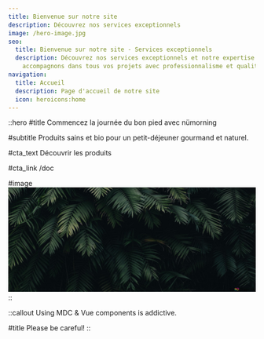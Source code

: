 ```yaml
---
title: Bienvenue sur notre site
description: Découvrez nos services exceptionnels
image: /hero-image.jpg
seo:
  title: Bienvenue sur notre site - Services exceptionnels
  description: Découvrez nos services exceptionnels et notre expertise. Nous vous
    accompagnons dans tous vos projets avec professionnalisme et qualité.
navigation:
  title: Accueil
  description: Page d'accueil de notre site
  icon: heroicons:home
---
```


::hero
#title
Commencez la journée du bon pied avec nümorning

#subtitle
Produits sains et bio pour un petit-déjeuner gourmand et naturel.

#cta_text
Découvrir les produits

#cta_link
/doc

#image
![test](/feuilles2.jpg)
::

::callout
Using MDC & Vue components is addictive.

#title
Please be careful!
::
